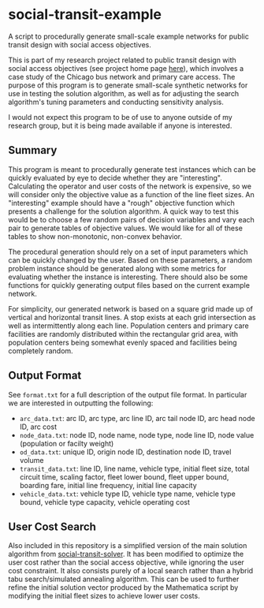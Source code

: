 # social-transit-example

A script to procedurally generate small-scale example networks for public transit design with social access objectives.

This is part of my research project related to public transit design with social access objectives (see project home page [here](https://github.com/adam-rumpf/social-transit)), which involves a case study of the Chicago bus network and primary care access. The purpose of this program is to generate small-scale synthetic networks for use in testing the solution algorithm, as well as for adjusting the search algorithm's tuning parameters and conducting sensitivity analysis.

I would not expect this program to be of use to anyone outside of my research group, but it is being made available if anyone is interested.

## Summary

This program is meant to procedurally generate test instances which can be quickly evaluated by eye to decide whether they are "interesting". Calculating the operator and user costs of the network is expensive, so we will consider only the objective value as a function of the line fleet sizes. An "interesting" example should have a "rough" objective function which presents a challenge for the solution algorithm. A quick way to test this would be to choose a few random pairs of decision variables and vary each pair to generate tables of objective values. We would like for all of these tables to show non-monotonic, non-convex behavior.

The procedural generation should rely on a set of input parameters which can be quickly changed by the user. Based on these parameters, a random problem instance should be generated along with some metrics for evaluating whether the instance is interesting. There should also be some functions for quickly generating output files based on the current example network.

For simplicity, our generated network is based on a square grid made up of vertical and horizontal transit lines. A stop exists at each grid intersection as well as intermittently along each line. Population centers and primary care facilities are randomly distributed within the rectangular grid area, with population centers being somewhat evenly spaced and facilities being completely random.

## Output Format

See `format.txt` for a full description of the output file format. In particular we are interested in outputting the following:

* `arc_data.txt`: arc ID, arc type, arc line ID, arc tail node ID, arc head node ID, arc cost
* `node_data.txt`: node ID, node name, node type, node line ID, node value (population or facilty weight)
* `od_data.txt`: unique ID, origin node ID, destination node ID, travel volume
* `transit_data.txt`: line ID, line name, vehicle type, initial fleet size, total circuit time, scaling factor, fleet lower bound, fleet upper bound, boarding fare, initial line frequency, initial line capacity
* `vehicle_data.txt`: vehicle type ID, vehicle type name, vehicle type bound, vehicle type capacity, vehicle operating cost

## User Cost Search

Also included in this repository is a simplified version of the main solution algorithm from [social-transit-solver](https://github.com/adam-rumpf/social-transit-solver). It has been modified to optimize the user cost rather than the social access objective, while ignoring the user cost constraint. It also consists purely of a local search rather than a hybrid tabu search/simulated annealing algorithm. This can be used to further refine the initial solution vector produced by the Mathematica script by modifying the initial fleet sizes to achieve lower user costs.
